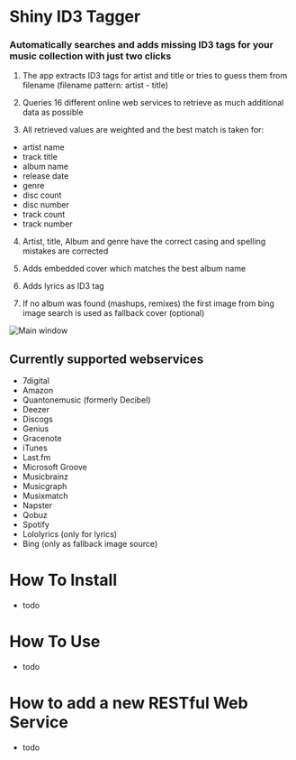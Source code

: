 # Shiny ID3 Tagger
### Automatically searches and adds missing ID3 tags for your music collection with just two clicks


1. The app extracts ID3 tags for artist and title or tries to guess them from filename (filename pattern: artist - title)

2. Queries 16 different online web services to retrieve as much additional data as possible

3. All retrieved values are weighted and the best match is taken for:
  - artist name
  - track title
  - album name
  - release date
  - genre
  - disc count
  - disc number
  - track count
  - track number

4. Artist, title, Album and genre have the correct casing and spelling mistakes are corrected

5. Adds embedded cover which matches the best album name

6. Adds lyrics as ID3 tag

7. If no album was found (mashups, remixes) the first image from bing image search is used as fallback cover (optional)


![Main window](https://cloud.githubusercontent.com/assets/21058782/20035217/6e4d4f2e-a3db-11e6-9e9d-3344ee8ce90b.png)


## Currently supported webservices

- 7digital
- Amazon
- Quantonemusic (formerly Decibel)
- Deezer
- Discogs
- Genius
- Gracenote
- iTunes
- Last.fm
- Microsoft Groove
- Musicbrainz
- Musicgraph
- Musixmatch
- Napster
- Qobuz
- Spotify
- Lololyrics (only for lyrics)
- Bing (only as fallback image source)

# How To Install
- todo

# How To Use
- todo

# How to add a new RESTful Web Service
- todo

